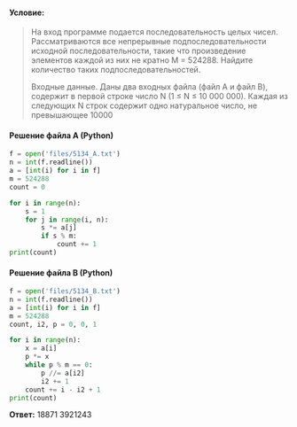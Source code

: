 #### Условие:
> На вход программе подается последовательность целых чисел. Рассматриваются все непрерывные подпоследовательности исходной последовательности, такие что произведение элементов каждой из них не кратно M = 524288. Найдите количество таких подпоследовательностей.
> 
> Входные данные. Даны два входных файла (файл A и файл B), содержит в первой строке число N (1 ≤ N ≤ 10 000 000). Каждая из следующих N строк содержит одно натуральное число, не превышающее 10000

#### Решение файла A (Python)
```python
f = open('files/5134_A.txt')
n = int(f.readline())
a = [int(i) for i in f]
m = 524288
count = 0

for i in range(n):
    s = 1
    for j in range(i, n):
        s *= a[j]
        if s % m:
            count += 1
print(count)
```

#### Решение файла B (Python)
```python
f = open('files/5134_B.txt')
n = int(f.readline())
a = [int(i) for i in f]
m = 524288
count, i2, p = 0, 0, 1

for i in range(n):
    x = a[i]
    p *= x
    while p % m == 0:
        p //= a[i2]
        i2 += 1
    count += i - i2 + 1
print(count)
```

**Ответ:** 18871 3921243

